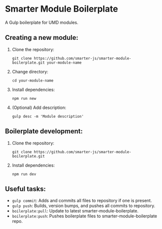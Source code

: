 # Smarter Module Boilerplate

A Gulp boilerplate for UMD modules.

## Creating a new module:

1. Clone the repository:

	```
	git clone https://github.com/smarter-js/smarter-module-boilerplate.git your-module-name
	```
2. Change directory:

	```
	cd your-module-name
	```

3. Install dependencies:

	```
	npm run new
	```

4. (Optional) Add description:

	```
	gulp desc -m 'Module description'
	```

## Boilerplate development:

1. Clone the repository:

	```
	git clone https://github.com/smarter-js/smarter-module-boilerplate.git
	```

2. Install dependencies:

	```
	npm run dev
	```

## Useful tasks:
- `gulp commit`: Adds and commits all files to repository if one is present.
- `gulp push`: Builds, version bumps, and pushes all commits to repository.
- `boilerplate:pull`: Update to latest smarter-module-boilerplate.
- `boilerplate:push`: Pushes boilerplate files to smarter-module-boilerplate repo.